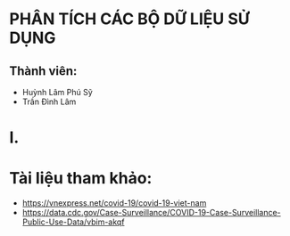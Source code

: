 # PHÂN TÍCH CÁC BỘ DỮ LIỆU SỬ DỤNG

## Thành viên:

+ Huỳnh Lâm Phú Sỹ
+ Trần Đình Lâm

# I. 

# Tài liệu tham khảo:

+ https://vnexpress.net/covid-19/covid-19-viet-nam
+ https://data.cdc.gov/Case-Surveillance/COVID-19-Case-Surveillance-Public-Use-Data/vbim-akqf